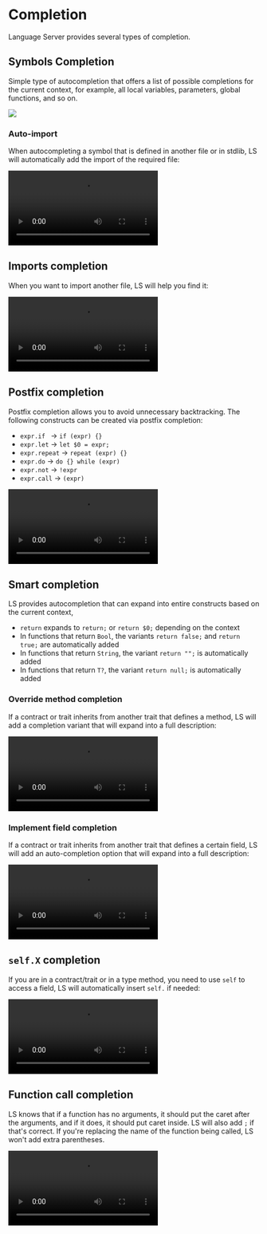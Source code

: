 # Completion

Language Server provides several types of completion.

## Symbols Completion

Simple type of autocompletion that offers a list of possible completions for the current context, for example,
all local variables, parameters, global functions, and so on.

![]("../assets/completion.mp4")

### Auto-import

When autocompleting a symbol that is defined in another file or in stdlib, LS will automatically add the import of the
required file:

<video src="../assets/auto-import.mp4"></video>

## Imports completion

When you want to import another file, LS will help you find it:

<video src="../assets/import-completion.mp4"></video>

## Postfix completion

Postfix completion allows you to avoid unnecessary backtracking. The following constructs can be created via postfix
completion:

- `expr.if ` -> `if (expr) {}`
- `expr.let` -> `let $0 = expr;`
- `expr.repeat` -> `repeat (expr) {}`
- `expr.do` -> `do {} while (expr)`
- `expr.not` -> `!expr`
- `expr.call` -> `(expr)`

<video src="../assets/postfix-completion.mp4"></video>

## Smart completion

LS provides autocompletion that can expand into entire constructs based on the current context,

- `return` expands to `return;` or `return $0;` depending on the context
- In functions that return `Bool`, the variants `return false;` and `return true;` are automatically added
- In functions that return `String`, the variant `return "";` is automatically added
- In functions that return `T?`, the variant `return null;` is automatically added

### Override method completion

If a contract or trait inherits from another trait that defines a method, LS will add a completion variant that will
expand into a full description:

<video src="../assets/override-completion.mp4"></video>

### Implement field completion

If a contract or trait inherits from another trait that defines a certain field, LS will add an auto-completion option
that will expand into a full description:

<video src="../assets/field-completion.mp4"></video>

## `self.X` completion

If you are in a contract/trait or in a type method, you need to use `self` to access a field, LS will automatically
insert `self.` if needed:

<video src="../assets/self-completion.mp4"></video>

## Function call completion

LS knows that if a function has no arguments, it should put the caret after the arguments, and if it does, it should put
caret inside. LS will also add `;` if that's correct. If you're replacing the name of the function being called, LS
won't add extra parentheses.

<video src="../assets/call-completion.mp4"></video>
